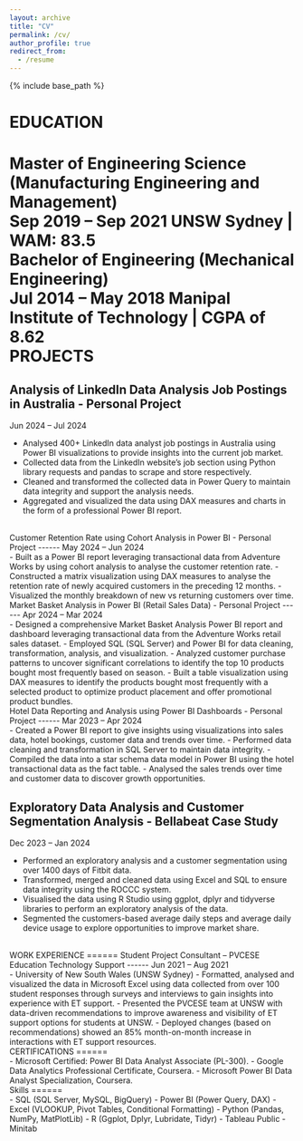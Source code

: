 ```yaml
---
layout: archive
title: "CV"
permalink: /cv/
author_profile: true
redirect_from:
  - /resume
---
```


{% include base_path %}

EDUCATION
======
Master of Engineering Science (Manufacturing Engineering and Management)	                               
Sep 2019 – Sep 2021
UNSW Sydney | WAM: 83.5
<br>
Bachelor of Engineering (Mechanical Engineering)					                 
Jul 2014 – May 2018
Manipal Institute of Technology | CGPA of 8.62
<br>
PROJECTS
======
Analysis of LinkedIn Data Analysis Job Postings in Australia - Personal Project
------
Jun 2024 – Jul 2024
<br>
- Analysed 400+ LinkedIn data analyst job postings in Australia using Power BI visualizations to provide insights into the current job market.
- Collected data from the LinkedIn website’s job section using Python library requests and pandas to scrape and store respectively.
- Cleaned and transformed the collected data in Power Query to maintain data integrity and support the analysis needs.
- Aggregated and visualized the data using DAX measures and charts in the form of a professional Power BI report.
<br>
Customer Retention Rate using Cohort Analysis in Power BI - Personal Project
------
May 2024 – Jun 2024
<br>
- Built as a Power BI report leveraging transactional data from Adventure Works by using cohort analysis to analyse the customer retention rate.
- Constructed a matrix visualization using DAX measures to analyse the retention rate of newly acquired customers in the preceding 12 months. 
- Visualized the monthly breakdown of new vs returning customers over time.
<br>
Market Basket Analysis in Power BI (Retail Sales Data) - Personal Project
------
Apr 2024 – Mar 2024
<br>
- Designed a comprehensive Market Basket Analysis Power BI report and dashboard leveraging transactional data from the Adventure Works retail sales dataset. 
- Employed SQL (SQL Server) and Power BI for data cleaning, transformation, analysis, and visualization.
- Analyzed customer purchase patterns to uncover significant correlations to identify the top 10 products bought most frequently based on season.
- Built a table visualization using DAX measures to identify the products bought most frequently with a selected product to optimize product placement and offer promotional product bundles.
<br>
Hotel Data Reporting and Analysis using Power BI Dashboards - Personal Project
------
Mar 2023 – Apr 2024
<br>
- Created a Power BI report to give insights using visualizations into sales data, hotel bookings, customer data and trends over time. 
- Performed data cleaning and transformation in SQL Server to maintain data integrity.
- Compiled the data into a star schema data model in Power BI using the hotel transactional data as the fact table.
- Analysed the sales trends over time and customer data to discover growth opportunities.
  
Exploratory Data Analysis and Customer Segmentation Analysis - Bellabeat Case Study
------
Dec  2023 – Jan 2024
<br>
- Performed an exploratory analysis and a customer segmentation using over 1400 days of Fitbit data. 
- Transformed, merged and cleaned data using Excel and SQL to ensure data integrity using the ROCCC system.
- Visualised the data using R Studio using ggplot, dplyr and tidyverse libraries to perform an exploratory analysis of the data. 
- Segmented the customers-based average daily steps and average daily device usage to explore opportunities to improve market share. 
<br>
WORK EXPERIENCE
======
Student Project Consultant – PVCESE Education Technology Support
------
Jun 2021 – Aug 2021
<br>
- University of New South Wales (UNSW Sydney)
- Formatted, analysed and visualized the data in Microsoft Excel using data collected from over 100 student responses through surveys and interviews to gain insights into experience with ET support.
- Presented the PVCESE team at UNSW with data-driven recommendations to improve awareness and visibility of ET support options for students at UNSW.
- Deployed changes (based on recommendations) showed an 85% month-on-month increase in interactions with ET support resources.
<br>
CERTIFICATIONS
======
<br>
- Microsoft Certified: Power BI Data Analyst Associate (PL-300).
- Google Data Analytics Professional Certificate, Coursera.
- Microsoft Power BI Data Analyst Specialization, Coursera.
<br>
Skills
======
<br>
- SQL (SQL Server, MySQL, BigQuery)
- Power BI (Power Query, DAX)
- Excel (VLOOKUP, Pivot Tables, Conditional Formatting)
- Python (Pandas, NumPy, MatPlotLib)
- R (Ggplot, Dplyr, Lubridate, Tidyr)
- Tableau Public
- Minitab
